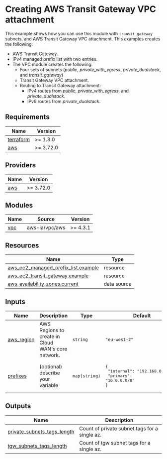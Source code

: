 <!-- BEGIN_TF_DOCS -->
# Creating AWS Transit Gateway VPC attachment

This example shows how you can use this module with `transit_gateway` subnets, and AWS Transit Gateway VPC attachment. This examples creates the following:

* AWS Transit Gateway.
* IPv4 managed prefix list with two entries.
* The VPC module creates the following:
  * Four sets of subnets (*public*, *private\_with\_egress*, *private\_dualstack*, and *transit\_gateway*)
  * Transit Gateway VPC attachment.
  * Routing to Transit Gateway attachment:
    * IPv4 routes from *public*, *private\_with\_egress*, and *private\_dualstack*.
    * IPv6 routes from *private\_dualstack*.

## Requirements

| Name | Version |
|------|---------|
| <a name="requirement_terraform"></a> [terraform](#requirement\_terraform) | >= 1.3.0 |
| <a name="requirement_aws"></a> [aws](#requirement\_aws) | >= 3.72.0 |

## Providers

| Name | Version |
|------|---------|
| <a name="provider_aws"></a> [aws](#provider\_aws) | >= 3.72.0 |

## Modules

| Name | Source | Version |
|------|--------|---------|
| <a name="module_vpc"></a> [vpc](#module\_vpc) | aws-ia/vpc/aws | >= 4.3.1 |

## Resources

| Name | Type |
|------|------|
| [aws_ec2_managed_prefix_list.example](https://registry.terraform.io/providers/hashicorp/aws/latest/docs/resources/ec2_managed_prefix_list) | resource |
| [aws_ec2_transit_gateway.example](https://registry.terraform.io/providers/hashicorp/aws/latest/docs/resources/ec2_transit_gateway) | resource |
| [aws_availability_zones.current](https://registry.terraform.io/providers/hashicorp/aws/latest/docs/data-sources/availability_zones) | data source |

## Inputs

| Name | Description | Type | Default | Required |
|------|-------------|------|---------|:--------:|
| <a name="input_aws_region"></a> [aws\_region](#input\_aws\_region) | AWS Regions to create in Cloud WAN's core network. | `string` | `"eu-west-2"` | no |
| <a name="input_prefixes"></a> [prefixes](#input\_prefixes) | (optional) describe your variable | `map(string)` | <pre>{<br>  "internal": "192.168.0.0/16",<br>  "primary": "10.0.0.0/8"<br>}</pre> | no |

## Outputs

| Name | Description |
|------|-------------|
| <a name="output_private_subnets_tags_length"></a> [private\_subnets\_tags\_length](#output\_private\_subnets\_tags\_length) | Count of private subnet tags for a single az. |
| <a name="output_tgw_subnets_tags_length"></a> [tgw\_subnets\_tags\_length](#output\_tgw\_subnets\_tags\_length) | Count of tgw subnet tags for a single az. |
<!-- END_TF_DOCS -->